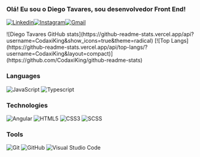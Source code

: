 ### Olá! Eu sou o Diego Tavares, sou desenvolvedor Front End!

[![Linkedin](https://img.shields.io/badge/LinkedIn-0077B5?style=for-the-badge&logo=linkedin&logoColor=whit)](https://www.linkedin.com/in/diego-tavares-09227518b/)[![Instagram](https://img.shields.io/badge/Instagram-E4405F?style=for-the-badge&logo=instagram&logoColor=white)](https://www.instagram.com/diego.tavares.m/)[![Gmail](https://img.shields.io/badge/Gmail-D14836?style=for-the-badge&logo=gmail&logoColor=white)](https://mail.google.com/mail/u/0/#inbox?compose=CllgCJvlHdxnDdjxsTMxPfFbBsJBkSFwQdsxbnqpFGjWqnWqLMcvvwTsTDsvKsKlLTswfhNNbSB)

<div>
  ![Diego Tavares GitHub stats](https://github-readme-stats.vercel.app/api?username=CodaxiKing&show_icons=true&theme=radical)
[![Top Langs](https://github-readme-stats.vercel.app/api/top-langs/?username=CodaxiKing&layout=compact)](https://github.com/CodaxiKing/github-readme-stats)
</div>

### Languages

![JavaScript](https://img.shields.io/badge/-JavaScript-000?&logo=JavaScript)
![Typescript](https://img.shields.io/badge/-Typescript-000?&logo=Typescript)

### Technologies

![Angular](https://img.shields.io/badge/-Angular-000?&logo=Angular)
![HTML5](https://img.shields.io/badge/-HTML5-000?&logo=HTML5)
![CSS3](https://img.shields.io/badge/-CSS3-000?&logo=CSS3&logoColor=1572B6)
![SCSS](https://img.shields.io/badge/Sass-000?&sass&logo=sass)


### Tools

![Git](https://img.shields.io/badge/-Git-000?style=flat&logo=git)
![GitHub](https://img.shields.io/badge/-GitHub-000?style=flat&logo=github)
![Visual Studio Code](https://img.shields.io/badge/-Visual%20Studio%20Code-000?style=flat&logo=visual-studio-code&logoColor=007ACC)
